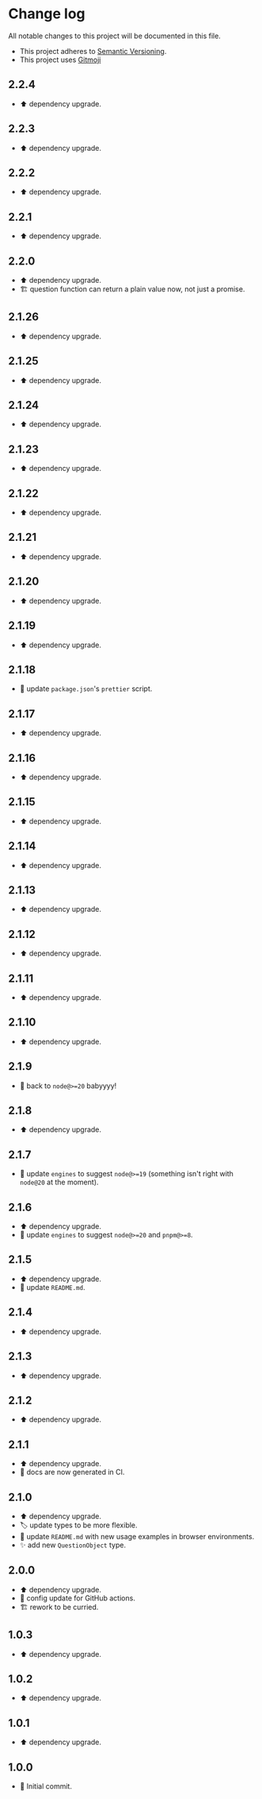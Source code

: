 # Change log

All notable changes to this project will be documented in this file.

-   This project adheres to [Semantic Versioning][semver].
-   This project uses [Gitmoji][gitmoji]

## 2.2.4

-   ⬆️ dependency upgrade.

## 2.2.3

-   ⬆️ dependency upgrade.

## 2.2.2

-   ⬆️ dependency upgrade.

## 2.2.1

-   ⬆️ dependency upgrade.

## 2.2.0

-   ⬆️ dependency upgrade.
-   🏗️ question function can return a plain value now, not just a promise.

## 2.1.26

-   ⬆️ dependency upgrade.

## 2.1.25

-   ⬆️ dependency upgrade.

## 2.1.24

-   ⬆️ dependency upgrade.

## 2.1.23

-   ⬆️ dependency upgrade.

## 2.1.22

-   ⬆️ dependency upgrade.

## 2.1.21

-   ⬆️ dependency upgrade.

## 2.1.20

-   ⬆️ dependency upgrade.

## 2.1.19

-   ⬆️ dependency upgrade.

## 2.1.18

-   🔧 update `package.json`'s `prettier` script.

## 2.1.17

-   ⬆️ dependency upgrade.

## 2.1.16

-   ⬆️ dependency upgrade.

## 2.1.15

-   ⬆️ dependency upgrade.

## 2.1.14

-   ⬆️ dependency upgrade.

## 2.1.13

-   ⬆️ dependency upgrade.

## 2.1.12

-   ⬆️ dependency upgrade.

## 2.1.11

-   ⬆️ dependency upgrade.

## 2.1.10

-   ⬆️ dependency upgrade.

## 2.1.9

-   🔧 back to `node@>=20` babyyyy!

## 2.1.8

-   ⬆️ dependency upgrade.

## 2.1.7

-   🔧 update `engines` to suggest `node@>=19` (something isn't right with
    `node@20` at the moment).

## 2.1.6

-   ⬆️ dependency upgrade.
-   🔧 update `engines` to suggest `node@>=20` and `pnpm@>=8`.

## 2.1.5

-   ⬆️ dependency upgrade.
-   📝 update `README.md`.

## 2.1.4

-   ⬆️ dependency upgrade.

## 2.1.3

-   ⬆️ dependency upgrade.

## 2.1.2

-   ⬆️ dependency upgrade.

## 2.1.1

-   ⬆️ dependency upgrade.
-   🔧 docs are now generated in CI.

## 2.1.0

-   ⬆️ dependency upgrade.
-   🏷️ update types to be more flexible.
-   📄 update `README.md` with new usage examples in browser environments.
-   ✨ add new `QuestionObject` type.

## 2.0.0

-   ⬆️ dependency upgrade.
-   🔧 config update for GitHub actions.
-   🏗️ rework to be curried.

## 1.0.3

-   ⬆️ dependency upgrade.

## 1.0.2

-   ⬆️ dependency upgrade.

## 1.0.1

-   ⬆️ dependency upgrade.

## 1.0.0

-   🎉 Initial commit.

<!-- References -->

[gitmoji]: https://gitmoji.dev/
[semver]: https://semver.org/
